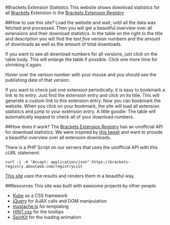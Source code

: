 #Brackets Extension Statistics
This website shows download statistics for all [Brackets](http://brackets.io/) Extension in the [Brackets Extension Registry](https://brackets-registry.aboutweb.com/)

##How to use this site?
Load the website and wait, until all the data was fetched and processed. Then you will get a beautiful overview over all extensions and their download statistics. In the table on the right to the title and description you will find the *last five* version numbers and the amount of downloads as well as the amount of total downloads.

If you want to see all download numbers for all versions, just click on the table body. This will enlarge the table if possible. Click one more time for shrinking it again.

Hover over the version number with your mouse and you should see the publishing date of that version.

If you want to check just one extension periodically, it is easy to bookmark a link to its entry. Just find the extension entry and click on its title. This will generate a custom link to this extension entry. Now you can bookmark the website. When you click on your bookmark, the site will load all extension statistics and jump to your extension entry. A little goodie: The table will automatically expand to check all of your download numbers.

##How does it work?
The [Brackets Extension Registry](https://brackets-registry.aboutweb.com/) has an unofficial API for download statistics. We were inspired by [this tweet](https://twitter.com/brktsextensions/status/481858349642682368) and want to provide a beautiful overview over all extension downloads.

There is a PHP Script on our servers that uses the unofficial API with this cURL statement:

```curl -i -H "Accept: application/json" https://brackets-registry.aboutweb.com/registryList```

[This site](http://konstantinkobs.github.io/BracketsExtensionStats/) uses the results and renders them in a beautiful way.

##Resources
This site was built with awesome projects by other people.

- [Kube](http://imperavi.com/kube/) as a CSS framework
- [jQuery](http://jquery.com) for AJAX calls and DOM manipulation
- [mustache.js](https://github.com/janl/mustache.js) for templating
- [HINT.css](http://kushagragour.in/lab/hint/) for the tooltips
- [SpinKit](https://github.com/tobiasahlin/SpinKit) for the loading animation